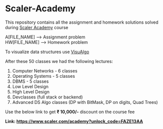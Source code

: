 # Scaler-Academy


This repository contains all the assignment and homework solutions solved during [Scaler Academy](https://www.scaler.com/) course <br />

A[FILE_NAME] --> Assignment problem <br />
HW[FILE_NAME] --> Homework problem

To visualize data structures use [VisuAlgo](https://visualgo.net/en)

After these 50 classes we had the following lectures:

1. Computer Networks - 6 classes
2. Operating Systems - 5 classes
3. DBMS - 5 classes
4. Low Level Design
5. High Level Design
6. Devclasses (full stack or backend)
7. Advanced DS Algo classes (DP with BitMask, DP on digits, Quad Trees)


Use the below link to get __₹ 10,000/-__ discount on the course fee

 __Link: https://www.scaler.com/academy?unlock_code=FAZE13AA__
